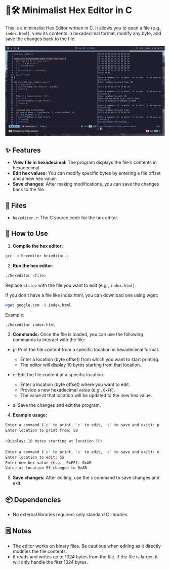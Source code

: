 # 🔢🛠️ Minimalist Hex Editor in C

This is a minimalist Hex Editor written in C. It allows you to open a file (e.g., `index.html`), view its contents in hexadecimal format, modify any byte, and save the changes back to the file.

![chat_server](/screenshots/hex_editor.png)

## ✨ Features

- **View file in hexadecimal:** The program displays the file's contents in hexadecimal.
- **Edit hex values:** You can modify specific bytes by entering a file offset and a new hex value.
- **Save changes:** After making modifications, you can save the changes back to the file.

## 📂 Files

- `hexeditor.c`: The C source code for the hex editor.

## 🚀 How to Use

1. **Compile the hex editor:**

```bash
gcc -o hexeditor hexeditor.c
```

2. **Run the hex editor:**

```bash
./hexeditor <file>
```

Replace `<file>` with the file you want to edit (e.g., `index.html`).

If you don't have a file like index.html, you can download one using wget:

```bash
wget google.com -O index.html
```

Example:

```bash
./hexeditor index.html
```

3. **Commands:** Once the file is loaded, you can use the following commands to interact with the file:

- p: Print the file content from a specific location in hexadecimal format.
    - Enter a location (byte offset) from which you want to start printing.
    - The editor will display 10 bytes starting from that location.

- e: Edit the file content at a specific location.
    - Enter a location (byte offset) where you want to edit.
    - Provide a new hexadecimal value (e.g., `0xFF`).
    - The value at that location will be updated to the new hex value.

- s: Save the changes and exit the program.

4. **Example usage:**

```bash
Enter a command ('p' to print, 'e' to edit, 's' to save and exit): p
Enter location to print from: 50

<Displays 10 bytes starting at location 50>

Enter a command ('p' to print, 'e' to edit, 's' to save and exit): e
Enter location to edit: 55
Enter new hex value (e.g., 0xFF): 0xAB
Value at location 55 changed to 0xAB
```

5. **Save changes:** After editing, use the `s` command to save changes and exit.

## 📦 Dependencies

- No external libraries required; only standard C libraries.

## 🗒️ Notes

- The editor works on binary files. Be cautious when editing as it directly modifies the file contents.
- It reads and writes up to 1024 bytes from the file. If the file is larger, it will only handle the first 1024 bytes.
